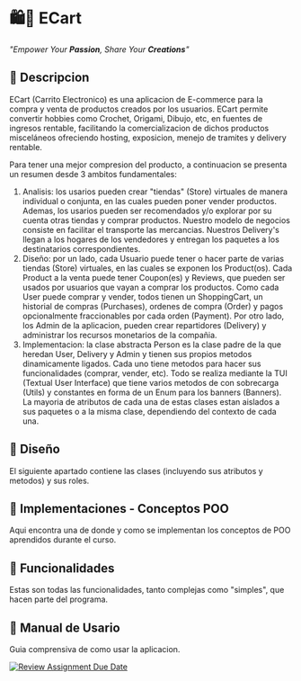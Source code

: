# 🛍️🛒 ECart

*"Empower Your **Passion**, Share Your **Creations**"*

## 📃 Descripcion

ECart (Carrito Electronico) es una aplicacion de E-commerce para la compra y venta de productos creados por los usuarios. ECart permite convertir hobbies como Crochet, Origami, Dibujo, etc, en fuentes de ingresos rentable, facilitando la comercializacion de dichos productos misceláneos ofreciendo hosting, exposicion, menejo de tramites y delivery rentable.

Para tener una mejor compresion del producto, a continuacion se presenta un resumen desde 3 ambitos fundamentales:

1. Analisis: los usarios pueden crear "tiendas" (Store) virtuales de manera individual o conjunta, en las cuales pueden poner vender productos. Ademas, los usarios pueden ser recomendados y/o explorar
por su cuenta otras tiendas y comprar productos. Nuestro modelo de negocios consiste en facilitar el transporte las mercancias. Nuestros Delivery's llegan a los hogares de los vendedores y entregan los paquetes a los destinatarios correspondientes.
2. Diseño: por un lado, cada Usuario puede tener o hacer parte de varias tiendas (Store) virtuales, en las cuales se exponen los Product(os). Cada Product a la venta puede tener Coupon(es) y Reviews, que pueden ser usados por usuarios que vayan a comprar los productos. Como cada User puede comprar y vender, todos tienen un ShoppingCart, un historial de compras (Purchases), ordenes de compra
(Order) y pagos opcionalmente fraccionables por cada orden (Payment). Por otro lado, los Admin de la aplicacion, pueden crear repartidores (Delivery) y administrar los recursos monetarios de la compañia.
3. Implementacion: la clase abstracta Person es la clase padre de la que heredan User, Delivery y Admin y tienen sus propios metodos dinamicamente ligados. Cada uno tiene metodos para hacer sus funcionalidades (comprar, vender, etc). Todo se realiza mediante la TUI (Textual User Interface) que tiene varios metodos de con sobrecarga (Utils) y constantes en forma de un Enum para los banners (Banners). La mayoria de atributos de cada una de estas clases estan aislados a sus paquetes o a la misma clase, dependiendo del contexto de cada una.

## 🎨 Diseño

El siguiente apartado contiene las clases (incluyendo sus atributos y metodos) y sus roles.

## 🤖 Implementaciones - Conceptos POO

Aqui encontra una de donde y como se implementan los conceptos de POO aprendidos durante el curso.

## 👷 Funcionalidades

Estas son todas las funcionalidades, tanto complejas como "simples", que hacen parte del programa.

## 🧓 Manual de Usario

Guia comprensiva de como usar la aplicacion.


[![Review Assignment Due Date](https://classroom.github.com/assets/deadline-readme-button-24ddc0f5d75046c5622901739e7c5dd533143b0c8e959d652212380cedb1ea36.svg)](https://classroom.github.com/a/Q_uKBniY)
